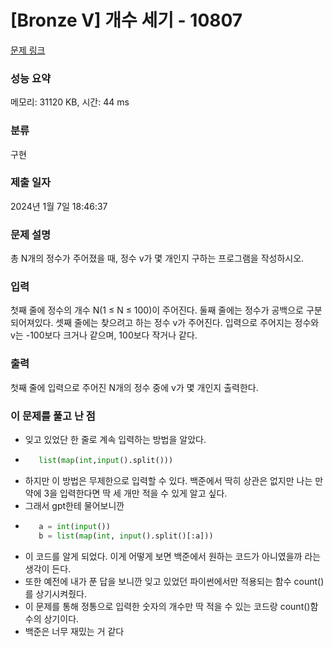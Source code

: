 # [Bronze V] 개수 세기 - 10807 

[문제 링크](https://www.acmicpc.net/problem/10807) 

### 성능 요약

메모리: 31120 KB, 시간: 44 ms

### 분류

구현

### 제출 일자

2024년 1월 7일 18:46:37

### 문제 설명

<p>총 N개의 정수가 주어졌을 때, 정수 v가 몇 개인지 구하는 프로그램을 작성하시오.</p>

### 입력 

 <p>첫째 줄에 정수의 개수 N(1 ≤ N ≤ 100)이 주어진다. 둘째 줄에는 정수가 공백으로 구분되어져있다. 셋째 줄에는 찾으려고 하는 정수 v가 주어진다. 입력으로 주어지는 정수와 v는 -100보다 크거나 같으며, 100보다 작거나 같다.</p>

### 출력 

 <p>첫째 줄에 입력으로 주어진 N개의 정수 중에 v가 몇 개인지 출력한다.</p>


### 이 문제를 풀고 난 점
* 잊고 있었단 한 줄로 계속 입력하는 방법을 알았다.
* ```python
     list(map(int,input().split()))
  ```
* 하지만 이 방법은 무제한으로 입력할 수 있다. 백준에서 딱히 상관은 없지만 나는 만약에 3을 입력한다면 딱 세 개만 적을 수 있게 알고 싶다.
* 그래서 gpt한테 물어보니깐
* ```python
     a = int(input())
     b = list(map(int, input().split()[:a]))
  ```
* 이 코드를 알게 되었다. 이게 어떻게 보면 백준에서 원하는 코드가 아니였을까 라는 생각이 든다.
* 또한 예전에 내가 푼 답을 보니깐 잊고 있었던 파이썬에서만 적용되는 함수 count()를 상기시켜줬다.
* 이 문제를 통해 정통으로 입력한 숫자의 개수만 딱 적을 수 있는 코드랑 count()함수의 상기이다.
* 백준은 너무 재밌는 거 같다
